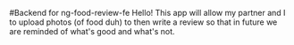 #Backend for ng-food-review-fe
Hello! This app will allow my partner and I to upload photos (of food duh) to then write a review so that in future we are reminded of what's good and what's not.